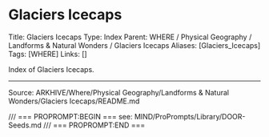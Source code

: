 # Glaciers Icecaps

Title: Glaciers Icecaps
Type: Index
Parent: WHERE / Physical Geography / Landforms & Natural Wonders / Glaciers Icecaps
Aliases: [Glaciers_Icecaps]
Tags: [WHERE]
Links: []

Index of Glaciers Icecaps.

---
Source: ARKHIVE/Where/Physical Geography/Landforms & Natural Wonders/Glaciers Icecaps/README.md

/// === PROPROMPT:BEGIN ===
see: MIND/ProPrompts/Library/DOOR-Seeds.md
/// === PROPROMPT:END ===
